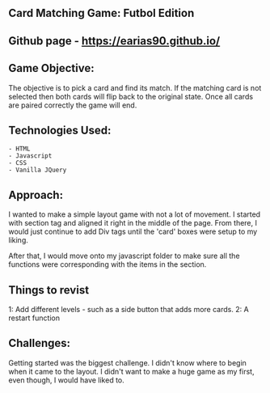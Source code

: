 ## Card Matching Game: Futbol Edition

## Github page - https://earias90.github.io/

## Game Objective: 

The objective is to pick a card and find its match. If the matching card is not selected then both cards will flip back to the original state. Once all cards are paired correctly the game will end.



## Technologies Used:


    - HTML
    - Javascript 
    - CSS 
    - Vanilla JQuery



## Approach: 

I wanted to make a simple layout game with not a lot of movement. I started with section tag and aligned it right in the middle of the page. From there, I would just continue to add Div tags until the 'card' boxes were setup to my liking. 

After that, I would move onto my javascript folder to make sure all the functions were corresponding with the items in the section.


## Things to revist

1: Add different levels - such as a side button that adds more cards.
2: A restart function

## Challenges: 

Getting started was the biggest challenge. I didn't know where to begin when it came to the layout. I didn't want to make a huge game as my first, even though, I would have liked to. 

